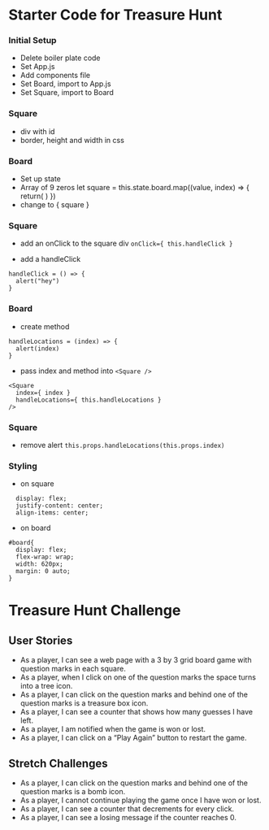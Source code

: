 # Starter Code for Treasure Hunt

### Initial Setup
- Delete boiler plate code
- Set App.js
- Add components file
- Set Board, import to App.js
- Set Square, import to Board

### Square
- div with id
- border, height and width in css

### Board
- Set up state
- Array of 9 zeros
let square = this.state.board.map((value, index) => {
  return(
    <Square />
  )
})
- change <Square /> to { square }

### Square
- add an onClick to the square div
`onClick={ this.handleClick }`

- add a handleClick
```
handleClick = () => {
  alert("hey")
}
```
### Board
- create method
```
handleLocations = (index) => {
  alert(index)
}
```
- pass index and method into `<Square />`
```
<Square
  index={ index }
  handleLocations={ this.handleLocations }
/>
```

### Square
- remove alert
`this.props.handleLocations(this.props.index)`

### Styling
- on square
```
  display: flex;
  justify-content: center;
  align-items: center;
```
- on board
```
#board{
  display: flex;
  flex-wrap: wrap;
  width: 620px;
  margin: 0 auto;
}
```

# Treasure Hunt Challenge

## User Stories
- As a player, I can see a web page with a 3 by 3 grid board game with question marks in each square.
- As a player, when I click on one of the question marks the space turns into a tree icon.
- As a player, I can click on the question marks and behind one of the question marks is a treasure box icon.
- As a player, I can see a counter that shows how many guesses I have left.
- As a player, I am notified when the game is won or lost.
- As a player, I can click on a “Play Again” button to restart the game.

## Stretch Challenges
- As a player, I can click on the question marks and behind one of the question marks is a bomb icon.
- As a player, I cannot continue playing the game once I have won or lost.
- As a player, I can see a counter that decrements for every click.
- As a player, I can see a losing message if the counter reaches 0.
